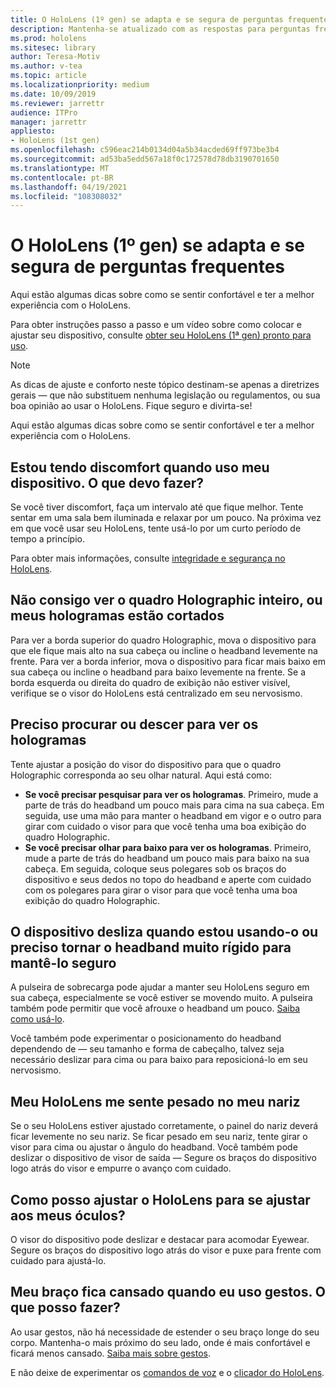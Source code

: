 ```yaml
---
title: O HoloLens (1º gen) se adapta e se segura de perguntas frequentes
description: Mantenha-se atualizado com as respostas para perguntas frequentes sobre como ajustar seu dispositivo de realidade mista do HoloLens (1ª gen).
ms.prod: hololens
ms.sitesec: library
author: Teresa-Motiv
ms.author: v-tea
ms.topic: article
ms.localizationpriority: medium
ms.date: 10/09/2019
ms.reviewer: jarrettr
audience: ITPro
manager: jarrettr
appliesto:
- HoloLens (1st gen)
ms.openlocfilehash: c596eac214b0134d04a5b34acded69ff973be3b4
ms.sourcegitcommit: ad53ba5edd567a18f0c172578d78db3190701650
ms.translationtype: MT
ms.contentlocale: pt-BR
ms.lasthandoff: 04/19/2021
ms.locfileid: "108308032"
---
```

# <a name="hololens-1st-gen-fit-and-comfort-frequently-asked-questions"></a>O HoloLens (1º gen) se adapta e se segura de perguntas frequentes

Aqui estão algumas dicas sobre como se sentir confortável e ter a melhor experiência com o HoloLens.

Para obter instruções passo a passo e um vídeo sobre como colocar e ajustar seu dispositivo, consulte [obter seu HoloLens (1ª gen) pronto para uso](hololens1-setup.md).

> [!NOTE]
> As dicas de ajuste e conforto neste tópico destinam-se apenas a diretrizes gerais &mdash; que não substituem nenhuma legislação ou regulamentos, ou sua boa opinião ao usar o HoloLens. Fique seguro e divirta-se!

Aqui estão algumas dicas sobre como se sentir confortável e ter a melhor experiência com o HoloLens.

## <a name="im-experiencing-discomfort-when-i-use-my-device-what-should-i-do"></a>Estou tendo discomfort quando uso meu dispositivo. O que devo fazer?

Se você tiver discomfort, faça um intervalo até que fique melhor. Tente sentar em uma sala bem iluminada e relaxar por um pouco. Na próxima vez em que você usar seu HoloLens, tente usá-lo por um curto período de tempo a princípio.

Para obter mais informações, consulte [integridade e segurança no HoloLens](https://go.microsoft.com/fwlink/p/?LinkId=746661).

## <a name="i-cant-see-the-whole-holographic-frame-or-my-holograms-are-cut-off"></a>Não consigo ver o quadro Holographic inteiro, ou meus hologramas estão cortados

Para ver a borda superior do quadro Holographic, mova o dispositivo para que ele fique mais alto na sua cabeça ou incline o headband levemente na frente. Para ver a borda inferior, mova o dispositivo para ficar mais baixo em sua cabeça ou incline o headband para baixo levemente na frente. Se a borda esquerda ou direita do quadro de exibição não estiver visível, verifique se o visor do HoloLens está centralizado em seu nervosismo.

## <a name="i-need-to-look-up-or-down-to-see-holograms"></a>Preciso procurar ou descer para ver os hologramas

Tente ajustar a posição do visor do dispositivo para que o quadro Holographic corresponda ao seu olhar natural. Aqui está como:

- **Se você precisar pesquisar para ver os hologramas**. Primeiro, mude a parte de trás do headband um pouco mais para cima na sua cabeça. Em seguida, use uma mão para manter o headband em vigor e o outro para girar com cuidado o visor para que você tenha uma boa exibição do quadro Holographic.
- **Se você precisar olhar para baixo para ver os hologramas**. Primeiro, mude a parte de trás do headband um pouco mais para baixo na sua cabeça. Em seguida, coloque seus polegares sob os braços do dispositivo e seus dedos no topo do headband e aperte com cuidado com os polegares para girar o visor para que você tenha uma boa exibição do quadro Holographic.

## <a name="the-device-slides-down-when-im-using-it-or-i-need-to-make-the-headband-too-tight-to-keep-it-secure"></a>O dispositivo desliza quando estou usando-o ou preciso tornar o headband muito rígido para mantê-lo seguro

A pulseira de sobrecarga pode ajudar a manter seu HoloLens seguro em sua cabeça, especialmente se você estiver se movendo muito. A pulseira também pode permitir que você afrouxe o headband um pouco. [Saiba como usá-lo](hololens1-setup.md#adjust-fit).

Você também pode experimentar o posicionamento do headband dependendo de &mdash; seu tamanho e forma de cabeçalho, talvez seja necessário deslizar para cima ou para baixo para reposicioná-lo em seu nervosismo.

## <a name="my-hololens-feels-heavy-on-my-nose"></a>Meu HoloLens me sente pesado no meu nariz

Se o seu HoloLens estiver ajustado corretamente, o painel do nariz deverá ficar levemente no seu nariz. Se ficar pesado em seu nariz, tente girar o visor para cima ou ajustar o ângulo do headband. Você também pode deslizar o dispositivo de visor de saída &mdash; Segure os braços do dispositivo logo atrás do visor e empurre o avanço com cuidado.

## <a name="how-can-i-adjust-hololens-to-fit-with-my-glasses"></a>Como posso ajustar o HoloLens para se ajustar aos meus óculos?

O visor do dispositivo pode deslizar e destacar para acomodar Eyewear. Segure os braços do dispositivo logo atrás do visor e puxe para frente com cuidado para ajustá-lo.

## <a name="my-arm-gets-tired-when-i-use-gestures-what-can-i-do"></a>Meu braço fica cansado quando eu uso gestos. O que posso fazer?

Ao usar gestos, não há necessidade de estender o seu braço longe do seu corpo. Mantenha-o mais próximo do seu lado, onde é mais confortável e ficará menos cansado. [Saiba mais sobre gestos](hololens1-basic-usage.md#use-hololens-with-your-hands).

E não deixe de experimentar os [comandos de voz](hololens-cortana.md) e o [clicador do HoloLens](hololens1-clicker.md).
